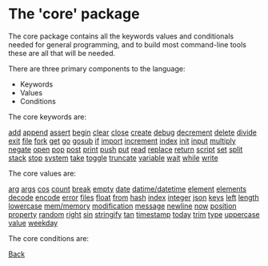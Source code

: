 # The 'core' package

The core package contains all the keywords values and conditionals needed for general programming, and to build most command-line tools these are all that will be needed.

There are three primary components to the language:

 - Keywords
 - Values
 - Conditions

The core keywords are:

[add](core/keywords/add.md) [append](core/keywords/append.md) [assert](core/keywords/assert.md) [begin](core/keywords/begin.md) [clear](core/keywords/clear.md) [close](core/keywords/close.md) [create](core/keywords/create.md) [debug](core/keywords/debug.md) [decrement](core/keywords/decrement.md) [delete](core/keywords/delete.md) [divide](core/keywords/divide.md) [exit](core/keywords/exit.md) [file](core/keywords/file.md) [fork](core/keywords/fork.md) [get](core/keywords/get.md) [go](core/keywords/go.md) [gosub](core/keywords/gosub.md) [if](core/keywords/if.md) [import](core/keywords/import.md) [increment](core/keywords/increment.md) [index](core/keywords/index.md) [init](core/keywords/init.md) [input](core/keywords/input.md) [multiply](core/keywords/multiply.md) [negate](core/keywords/negate.md) [open](core/keywords/open.md) [pop](core/keywords/pop.md) [post](core/keywords/post.md) [print](core/keywords/print.md) [push](core/keywords/push.md) [put](core/keywords/put.md) [read](core/keywords/read.md) [replace](core/keywords/replace.md) [return](core/keywords/return.md) [script](core/keywords/script.md) [set](core/keywords/set.md) [split](core/keywords/split.md) [stack](core/keywords/stack.md) [stop](core/keywords/stop.md) [system](core/keywords/system.md) [take](core/keywords/take.md) [toggle](core/keywords/toggle.md) [truncate](core/keywords/truncate.md) [variable](core/keywords/variable.md) [wait](core/keywords/wait.md) [while](core/keywords/while.md) [write](core/keywords/write.md)

The core values are:

[arg](core/values/arg.md) [args](core/values/args.md) [cos](core/values/cos.md) [count](core/values/count.md) [break](core/values/break.md) [empty](core/values/empty.md) [date](core/values/date.md) [datime/datetime](core/values/datime.md) [element](core/values/element.md) [elements](core/values/elements.md) [decode](core/values/decode.md) [encode](core/values/encode.md) [error](core/values/error.md) [files](core/values/files.md) [float](core/values/float.md) [from](core/values/from.md) [hash](core/values/hash.md) [index](core/values/index.md) [integer](core/values/integer.md) [json](core/values/json.md) [keys](core/values/keys.md) [left](core/values/left.md) [length](core/values/length.md) [lowercase](core/values/lowercase.md) [mem/memory](core/values/mem.md) [modification](core/values/modification.md) [message](core/values/message.md) [newline](core/values/newline.md) [now](core/values/now.md) [position](core/values/position.md) [property](core/values/property.md) [random](core/values/random.md) [right](core/values/right.md) [sin](core/values/sin.md) [stringify](core/values/stringify.md) [tan](core/values/tan.md) [timestamp](core/values/timestamp.md) [today](core/values/today.md) [trim](core/values/trim.md) [type](core/values/type.md) [uppercase](core/values/uppercase.md) [value](core/values/value.md) [weekday](core/values/weekday.md)

The core conditions are:

[Back](../README.md)
